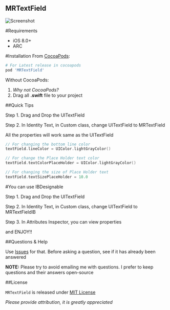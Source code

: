## MRTextField

![Screenshot](https://github.com/mrazam110/MRTextField/blob/master/screenshots/screenshot01.png)

#Requirements
* iOS 8.0+
* ARC

#Installation
From [CocoaPods](https://www.cocoapods.org/):

````ruby
# For Latest release in cocoapods
pod 'MRTextField'
````

Without CocoaPods:

1. *Why not CocoaPods?*
2. Drag all **.swift** file to your project

##Quick Tips

Step 1. Drag and Drop the UITextField

Step 2. In Identity Text, in Custom class, change UITextField to MRTextField

All the properties will work same as the UITextField
````swift
// For changing the bottom line color
textField.lineColor = UIColor.lightGrayColor()

// For change the Place Holder text color
textField.textColorPlaceHolder = UIColor.lightGrayColor()

// For changing the size of Place Holder text
textField.textSizePlaceHolder = 10.0
````

#You can use IBDesignable

Step 1. Drag and Drop the UITextField

Step 2. In Identity Text, in Custom class, change UITextField to MRTextFieldIB

Step 3. In Attributes Inspector, you can view properties

and ENJOY!!

##Questions & Help

Use [Issues](https://github.com/mrazam110/MRTextField/issues) for that. Before asking a question, see if it has already been answered

**NOTE:** Please try to avoid emailing me with questions. I prefer to keep questions and their answers open-source

##License

`MRTextField` is released under [MIT License](https://github.com/mrazam110/MRTextField/blob/master/LICENSE)

*Please provide attribution, it is greatly appreciated*
